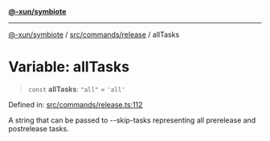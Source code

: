 [**@-xun/symbiote**](../../../../README.md)

***

[@-xun/symbiote](../../../../README.md) / [src/commands/release](../README.md) / allTasks

# Variable: allTasks

> `const` **allTasks**: `"all"` = `'all'`

Defined in: [src/commands/release.ts:112](https://github.com/Xunnamius/symbiote/blob/15d3444639e5919af49429f7c60a387a77f22b82/src/commands/release.ts#L112)

A string that can be passed to --skip-tasks representing all prerelease and
postrelease tasks.
